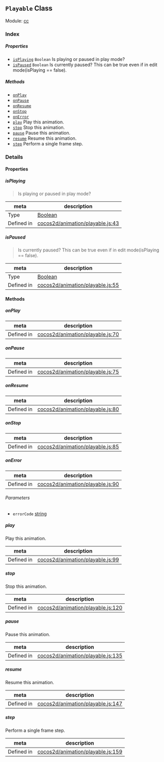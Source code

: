 ## `Playable` Class



Module: [cc](../modules/cc.md)





### Index

##### Properties

  - [`isPlaying`](#isplaying) `Boolean` Is playing or paused in play mode?
  - [`isPaused`](#ispaused) `Boolean` Is currently paused? This can be true even if in edit mode(isPlaying == false).



##### Methods

  - [`onPlay`](#onplay) 
  - [`onPause`](#onpause) 
  - [`onResume`](#onresume) 
  - [`onStop`](#onstop) 
  - [`onError`](#onerror) 
  - [`play`](#play) Play this animation.
  - [`stop`](#stop) Stop this animation.
  - [`pause`](#pause) Pause this animation.
  - [`resume`](#resume) Resume this animation.
  - [`step`](#step) Perform a single frame step.



### Details


#### Properties


##### isPlaying

> Is playing or paused in play mode?

| meta | description |
|------|-------------|
| Type | <a href="https://developer.mozilla.org/en/JavaScript/Reference/Global_Objects/Boolean" class="crosslink external" target="_blank">Boolean</a> |
| Defined in | [cocos2d/animation/playable.js:43](https://github.com/cocos-creator/engine/blob/de46973d0b5edcff4f973186ce89752080cb6b7c/cocos2d/animation/playable.js#L43) |



##### isPaused

> Is currently paused? This can be true even if in edit mode(isPlaying == false).

| meta | description |
|------|-------------|
| Type | <a href="https://developer.mozilla.org/en/JavaScript/Reference/Global_Objects/Boolean" class="crosslink external" target="_blank">Boolean</a> |
| Defined in | [cocos2d/animation/playable.js:55](https://github.com/cocos-creator/engine/blob/de46973d0b5edcff4f973186ce89752080cb6b7c/cocos2d/animation/playable.js#L55) |






<!-- Method Block -->
#### Methods


##### onPlay



| meta | description |
|------|-------------|
| Defined in | [cocos2d/animation/playable.js:70](https://github.com/cocos-creator/engine/blob/de46973d0b5edcff4f973186ce89752080cb6b7c/cocos2d/animation/playable.js#L70) |



##### onPause



| meta | description |
|------|-------------|
| Defined in | [cocos2d/animation/playable.js:75](https://github.com/cocos-creator/engine/blob/de46973d0b5edcff4f973186ce89752080cb6b7c/cocos2d/animation/playable.js#L75) |



##### onResume



| meta | description |
|------|-------------|
| Defined in | [cocos2d/animation/playable.js:80](https://github.com/cocos-creator/engine/blob/de46973d0b5edcff4f973186ce89752080cb6b7c/cocos2d/animation/playable.js#L80) |



##### onStop



| meta | description |
|------|-------------|
| Defined in | [cocos2d/animation/playable.js:85](https://github.com/cocos-creator/engine/blob/de46973d0b5edcff4f973186ce89752080cb6b7c/cocos2d/animation/playable.js#L85) |



##### onError



| meta | description |
|------|-------------|
| Defined in | [cocos2d/animation/playable.js:90](https://github.com/cocos-creator/engine/blob/de46973d0b5edcff4f973186ce89752080cb6b7c/cocos2d/animation/playable.js#L90) |

###### Parameters
- `errorCode` <a href="https://developer.mozilla.org/en/JavaScript/Reference/Global_Objects/String" class="crosslink external" target="_blank">string</a> 


##### play

Play this animation.

| meta | description |
|------|-------------|
| Defined in | [cocos2d/animation/playable.js:99](https://github.com/cocos-creator/engine/blob/de46973d0b5edcff4f973186ce89752080cb6b7c/cocos2d/animation/playable.js#L99) |



##### stop

Stop this animation.

| meta | description |
|------|-------------|
| Defined in | [cocos2d/animation/playable.js:120](https://github.com/cocos-creator/engine/blob/de46973d0b5edcff4f973186ce89752080cb6b7c/cocos2d/animation/playable.js#L120) |



##### pause

Pause this animation.

| meta | description |
|------|-------------|
| Defined in | [cocos2d/animation/playable.js:135](https://github.com/cocos-creator/engine/blob/de46973d0b5edcff4f973186ce89752080cb6b7c/cocos2d/animation/playable.js#L135) |



##### resume

Resume this animation.

| meta | description |
|------|-------------|
| Defined in | [cocos2d/animation/playable.js:147](https://github.com/cocos-creator/engine/blob/de46973d0b5edcff4f973186ce89752080cb6b7c/cocos2d/animation/playable.js#L147) |



##### step

Perform a single frame step.

| meta | description |
|------|-------------|
| Defined in | [cocos2d/animation/playable.js:159](https://github.com/cocos-creator/engine/blob/de46973d0b5edcff4f973186ce89752080cb6b7c/cocos2d/animation/playable.js#L159) |




